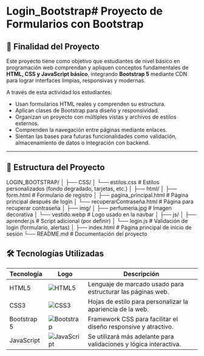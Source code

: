 # Login_Bootstrap# Proyecto de Formularios con Bootstrap

## 🎯 Finalidad del Proyecto

Este proyecto tiene como objetivo que estudiantes de nivel básico en programación web comprendan y apliquen conceptos fundamentales de **HTML, CSS y JavaScript básico**, integrando **Bootstrap 5** mediante CDN para lograr interfaces limpias, responsivas y modernas.

A través de esta actividad los estudiantes:

- Usan formularios HTML reales y comprenden su estructura.
- Aplican clases de Bootstrap para diseño y responsividad.
- Organizan un proyecto con múltiples vistas y archivos de estilos externos.
- Comprenden la navegación entre páginas mediante enlaces.
- Sientan las bases para futuras funcionalidades como validación, almacenamiento de datos o integración con backend.

---

## 📁 Estructura del Proyecto

LOGIN_BOOTSTRAP/
│
├── CSS/
│ └── estilos.css # Estilos personalizados (fondo degradado, tarjetas, etc.)
│
├── html/
│ ├── form.html # Formulario de registro
│ ├── pagina_principal.html # Página principal después de login
│ └── recuperarContraseña.html # Página para recuperar contraseña
│
├── img/
│ ├── perfumeria.jpg # Imagen decorativa
│ └── vestido.webp # Logo usado en la navbar
│
├── js/
│ ├── aprender.js # Script adicional (por definir)
│ └── login.js # Validación de login (formulario, alertas)
│
├── index.html # Página principal de inicio de sesión
└── README.md # Documentación del proyecto

## 🛠 Tecnologías Utilizadas

| Tecnología      | Logo     | Descripción                                                                 |
|----------------|----------|------------------------------------------------------------------------------|
| HTML5          | ![HTML5](https://img.shields.io/badge/HTML5-E34F26?logo=html5&logoColor=white) | Lenguaje de marcado usado para estructurar las páginas web.           |
| CSS3           | ![CSS3](https://img.shields.io/badge/CSS3-1572B6?logo=css3&logoColor=white)   | Hojas de estilo para personalizar la apariencia de la web.            |
| Bootstrap 5    | ![Bootstrap](https://img.shields.io/badge/Bootstrap-7952B3?logo=bootstrap&logoColor=white) | Framework CSS para facilitar el diseño responsive y atractivo.        |
| JavaScript     | ![JavaScript](https://img.shields.io/badge/JavaScript-F7DF1E?logo=javascript&logoColor=black) | Se utilizará más adelante para validaciones y lógica interactiva.     |

